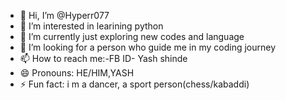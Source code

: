 - 👋 Hi, I’m @Hyperr077
- 👀 I’m interested in learining python
- 🌱 I’m currently just exploring new codes and language
- 💞️ I’m looking for a person who guide me in my coding journey
- 📫 How to reach me:-FB ID- Yash shinde
- 😄 Pronouns: HE/HIM,YASH
- ⚡ Fun fact: i m a dancer, a sport person(chess/kabaddi)

<!---
Hyperr077/Hyperr077 is a ✨ special ✨ repository because its `README.md` (this file) appears on your GitHub profile.
You can click the Preview link to take a look at your changes.
--->
